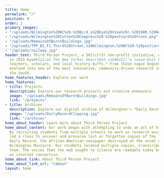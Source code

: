```yaml
---
title: Home
permalink: "/"
position: 0
order: 1
primary_images:
- "/uploads/Wilmington%20NC%20-%20Bird_s%20Eye%20View%20c.%201900,%20New%20Hanover%20County%20LibraryJPG.jpg"
- "/uploads/Wilmington%20Cotton%20Compress%20-%20postcard%20front.png"
- "/uploads/RemainsOfBurntBuildings.jpg"
- "/uploads/TPP_B1_F1_Third%20Street,%20Wilmington,%20NC%20-%20postcard%20-%20nothing%20on%20back,%20undated.jpg"
- "/uploads/railway.jpg"
header_text: Third Person Project, a 501(c)(3) non-profit initiative, was founded
  in 2015 by&#8212;as The New Yorker described us&#8212;"a loose-knit band of writers,
  teachers, scholars, and local history buffs." From those vague beginnings, we have
  evolved into one of the most innovative, community-driven research initiatives in
  the South.
home_features_header: Explore our work
home_features:
- title: Projects
  description: Explore our research projects and creative endeavors
  image: "/uploads/RemainsOfBurntBuildings.jpg"
  link: "/projects"
- title: Archives
  description: Explore our digital archive of Wilmington's *Daily Record*
  image: "/uploads/DailyRecordClipping.jpg"
  link: "/archives"
home_about_header: Learn more about Third Person Project
home_about_content: Our work began with attempting to undo an act of historical erasure.
  By recruiting students from multiple schools to work as research assistants, we
  led a class to uncover and preserve lost or forgotten copies of the The Wilmington
  Daily Record, the African-American newspaper destroyed at the onset of the 1898
  Wilmington Massacre. Our students located multiple copies, transcribed, and digitized
  them. The voices that the mob sought to silence are readable today by anyone with
  an internet connection.
home_about_link: About Third Person Project
home_about_link_url: "/about"
layout: home
---
```


